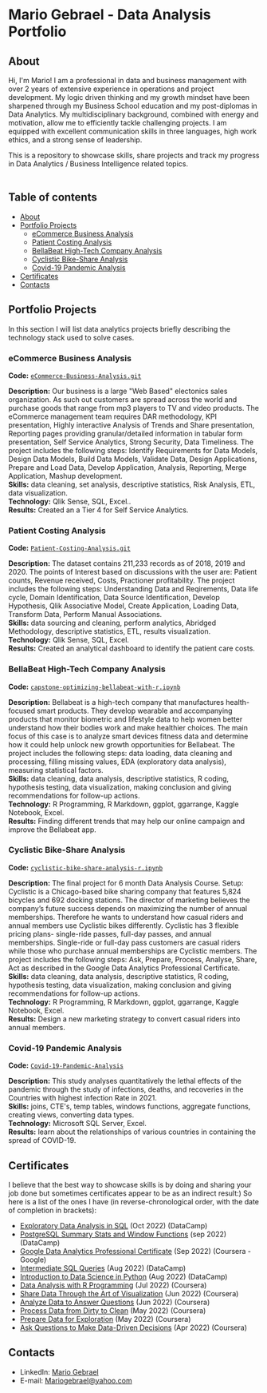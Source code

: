 # Mario Gebrael - Data Analysis Portfolio 

## About

Hi, I'm Mario! I am a professional in data and business management with over 2 years of extensive experience in operations and project development. My logic driven thinking and my growth mindset have been sharpened through my Business School education and my post-diplomas in Data Analytics. My multidisciplinary
background, combined with energy and motivation, allow me to efficiently tackle challenging projects. I am equipped with excellent communication skills in three languages, high work ethics, and a strong sense of leadership. 

This is a repository to showcase skills, share projects and track my progress in Data Analytics / Business Intelligence related topics.  
<br>
  
## Table of contents
- [About](#about)
- [Portfolio Projects](#portfolio-projects)
	+ [eCommerce Business Analysis](#eCommerce-Business-Analysis)
	+ [Patient Costing Analysis](#Patient-Costing-Analysis)
	+ [BellaBeat High-Tech Company Analysis](#bellaBeat-high-tech-company-Analysis)
	+ [Cyclistic Bike-Share Analysis](#cyclistic-bike-share-analysis)
	+ [Covid-19 Pandemic Analysis](#covid-19-pandemic-analysis)
- [Certificates](#certificates)
- [Contacts](#contacts)

## Portfolio Projects
In this section I will list data analytics projects briefly describing the technology stack used to solve cases.

### eCommerce Business Analysis
**Code:** [`eCommerce-Business-Analysis.git`](https://github.com/Mariogebraell/eCommerce-Business-Analysis.git)

**Description:** Our business is a large "Web Based" electonics sales organization. As such out customers are spread across the world and purchase goods that range from mp3 players to TV and video products. The eCommerce management team requires DAR methodology, KPI presentation,  Highly interactive Analysis of Trends and Share presentation, Reporting pages providing granular/detailed information in tabular form presentation,  Self Service Analytics, Strong Security, Data Timeliness.
The project includes the following steps: Identify Requirements for Data Models, Design Data Models, Build Data Models, Validate Data, Design Applications, Prepare and Load Data, Develop Application, Analysis, Reporting, Merge Application, Mashup development.  
**Skills:** data cleaning, set analysis, descriptive statistics, Risk Analysis, ETL, data visualization.  
**Technology:** Qlik Sense, SQL, Excel..  
**Results:** Created an a Tier 4 for Self Service Analytics. 

### Patient Costing Analysis
**Code:** [`Patient-Costing-Analysis.git`](https://github.com/Mariogebraell/Patient-Costing-Analysis.git)

**Description:** The dataset contains 211,233 records as of 2018, 2019 and 2020. The points of Interest based on discussions with the user are: Patient counts, Revenue received, Costs, Practioner profitability.
The project includes the following steps: Understanding Data and Reqirements, Data life cycle, Domain Identification, Data Source Identification, Develop Hypothesis, Qlik Associative Model, Create Application, Loading Data, Transform Data, Perform Manual Associations.  
**Skills:**  data sourcing and cleaning, perform analytics, Abridged Methodology, descriptive statistics, ETL, results visualization.  
**Technology:** Qlik Sense, SQL, Excel.  
**Results:** Created an analytical dashboard to identify the patient care costs.  

### BellaBeat High-Tech Company Analysis
**Code:** [`capstone-optimizing-bellabeat-with-r.ipynb`](https://github.com/Mariogebraell/optimizing-bellabeat-with-r.git)

**Description:** Bellabeat is a high-tech company that manufactures health-focused smart products. They develop wearable and accompanying products that monitor biometric and lifestyle data to help women better understand how their bodies work and make healthier choices. The main focus of this case is to analyze smart devices fitness data and determine how it could help unlock new growth opportunities for Bellabeat. 
The project includes the following steps: data loading, data cleaning and processing, filling missing values, EDA (exploratory data analysis), measuring statistical factors.  
**Skills:** data cleaning, data analysis, descriptive statistics, R coding, hypothesis testing, data visualization,  making conclusion and giving recommendations for follow-up actions.  
**Technology:** R Programming, R Markdown, ggplot, ggarrange, Kaggle Notebook, Excel.  
**Results:** Finding different trends that may help our online campaign and improve the Bellabeat app.   

### Cyclistic Bike-Share Analysis 
**Code:** [`cyclistic-bike-share-analysis-r.ipynb`](https://github.com/Mariogebraell/cyclistic-bike-share-analysis.git)

**Description:** The final project for 6 month Data Analysis Course. Setup: Cyclistic is a Chicago-based bike sharing company that features 5,824 bicycles and 692 docking stations. The director of marketing believes the company’s future success depends on maximizing the number of annual memberships. Therefore he wants to understand how casual riders and annual members use Cyclistic bikes differently. Cyclistic has 3 flexible pricing plans- single-ride passes, full-day passes, and annual memberships. Single-ride or full-day pass customers are casual riders while those who purchase annual memberships are Cyclistic members. 
The project includes the following steps: Ask, Prepare, Process, Analyse, Share, Act as described in the Google Data Analytics Professional Certificate.  
**Skills:** data cleaning, data analysis, descriptive statistics, R coding, hypothesis testing, data visualization,  making conclusion and giving recommendations for follow-up actions.  
**Technology:** R Programming, R Markdown, ggplot, ggarrange, Kaggle Notebook, Excel.  
**Results:**  Design a new marketing strategy to convert casual riders into annual members.    



### Covid-19 Pandemic Analysis
**Code:** [`Covid-19-Pandemic-Analysis`](https://github.com/Mariogebraell/Covid-19-Analysis.git)

**Description:** This study analyses quantitatively the lethal effects of the pandemic through the study of infections, deaths, and recoveries in the Countries with highest infection Rate in 2021.  
**Skills:** joins, CTE's, temp tables, windows functions, aggregate functions, creating views, converting data types.  
**Technology:** Microsoft SQL Server, Excel.  
**Results:** learn about the relationships of various countries in containing the spread of COVID-19.


## Certificates
I believe that the best way to showcase skills is by doing and sharing your job done but sometimes certificates appear to be as an indirect result:) So here is a list of the ones I have (in reverse-chronological order, with the date of completion in brackets):
- [Exploratory Data Analysis in SQL](https://www.datacamp.com/statement-of-accomplishment/course/05935202770ef59bf3102a046ab8e13d18251971) (Oct 2022) (DataCamp)
- [PostgreSQL Summary Stats and Window Functions](https://www.datacamp.com/statement-of-accomplishment/course/27d65ec0900b18a636cfa905e1e7849b57956918?raw=1) (sep 2022) (DataCamp)
- [Google Data Analytics Professional Certificate](https://www.coursera.org/account/accomplishments/specialization/certificate/H8R97YRF25HT) (Sep 2022) (Coursera - Google)
- [Intermediate SQL Queries](https://www.datacamp.com/statement-of-accomplishment/course/26eb3a5021b42e187ee8a00a018fe9e8e77db03d?raw=1) (Aug 2022) (DataCamp)
- [Introduction to Data Science in Python](https://www.datacamp.com/statement-of-accomplishment/course/a826ed68fd97c790c983237e7d484bb784435010?raw=1) (Aug 2022) (DataCamp)
- [Data Analysis with R Programming](https://coursera.org/share/23a0261efe547372f27591e2c1bd498d) (Jul 2022) (Coursera)
- [Share Data Through the Art of Visualization](https://coursera.org/share/3882c069b4de537b139033b526c55935) (Jun 2022) (Coursera)
- [Analyze Data to Answer Questions](https://coursera.org/share/8f6c04b1a70ba44570a59686becda4d0) (Jun 2022) (Coursera)
- [Process Data from Dirty to Clean](https://coursera.org/share/e1ae120b1de372575564cfd1f81c2714) (May 2022) (Coursera)
- [Prepare Data for Exploration](https://coursera.org/share/6ea5ec398145b4a6b3328eb934c6aecd) (May 2022) (Coursera)
- [Ask Questions to Make Data-Driven Decisions](https://coursera.org/share/a947c2cc1412d8474c28b3630754afbe) (Apr 2022) (Coursera)




## Contacts
- LinkedIn: [Mario Gebrael](https://www.linkedin.com/in/mario-gebrael)
- E-mail: Mariogebrael@yahoo.com











